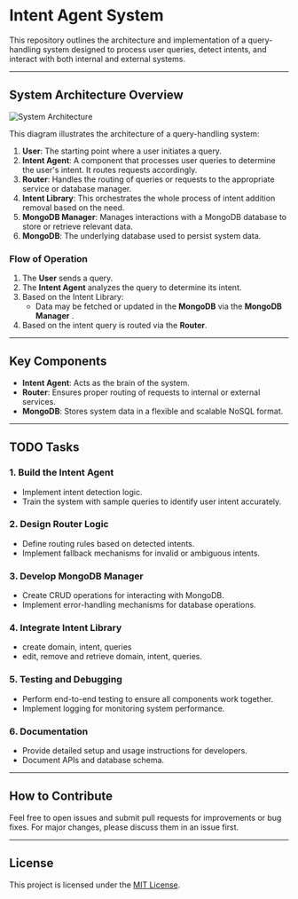 # **Intent Agent System**

This repository outlines the architecture and implementation of a query-handling system designed to process user queries, detect intents, and interact with both internal and external systems.

---

## **System Architecture Overview**

![System Architecture](https://github.com/user-attachments/assets/14f1dde2-4d08-4db8-9f5b-dd2689abab78)

This diagram illustrates the architecture of a query-handling system:

1. **User**: The starting point where a user initiates a query.
2. **Intent Agent**: A component that processes user queries to determine the user's intent. It routes requests accordingly.
3. **Router**: Handles the routing of queries or requests to the appropriate service or database manager.
4. **Intent Library**: This orchestrates the whole process of intent addition removal based on the need. 
5. **MongoDB Manager**: Manages interactions with a MongoDB database to store or retrieve relevant data.
6. **MongoDB**: The underlying database used to persist system data.

### **Flow of Operation**
1. The **User** sends a query.
2. The **Intent Agent** analyzes the query to determine its intent.
3. Based on the Intent Library:
   - Data may be fetched or updated in the **MongoDB** via the **MongoDB Manager** .
3. Based on the intent query is routed via the **Router**.
 

---

## **Key Components**
- **Intent Agent**: Acts as the brain of the system.
- **Router**: Ensures proper routing of requests to internal or external services.
- **MongoDB**: Stores system data in a flexible and scalable NoSQL format.

---

## **TODO Tasks**

### **1. Build the Intent Agent**
- Implement intent detection logic.
- Train the system with sample queries to identify user intent accurately.

### **2. Design Router Logic**
- Define routing rules based on detected intents.
- Implement fallback mechanisms for invalid or ambiguous intents.

### **3. Develop MongoDB Manager**
- Create CRUD operations for interacting with MongoDB.
- Implement error-handling mechanisms for database operations.

### **4. Integrate Intent Library**
- create domain, intent, queries
- edit, remove and retrieve domain, intent, queries.

### **5. Testing and Debugging**
- Perform end-to-end testing to ensure all components work together.
- Implement logging for monitoring system performance.

### **6. Documentation**
- Provide detailed setup and usage instructions for developers.
- Document APIs and database schema.

---

## **How to Contribute**
Feel free to open issues and submit pull requests for improvements or bug fixes. For major changes, please discuss them in an issue first.

---

## **License**
This project is licensed under the [MIT License](LICENSE).


